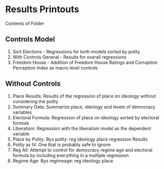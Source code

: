 # Results Printouts

Contents of Folder

## Controls Model

1. Sort Elections - Regressions for both models sorted by polity
2. With Controls General - Results for overall regressions
3. Freedom House - Addition of Freedom House Ratings and Corruption Perception Index as macro level controls

## Without Controls

1. Place Results: Results of the regression of place on ideology without considering the polity
2. Summary Data: Summarize place, ideology and levels of democracy variables
3. Electoral Formula: Regression of place on ideology sorted by electoral formula
4. Liberalism: Regression with the liberalism model as the dependent variable
5. Place by Polity: Bys polity: reg ideology place regression Results
6. Polity as IV: One that is probably safe to ignore
7. Reg All: Attempt to control for democracy regime age and electoral formula by including everything in a multiple regression
8. Regime Age: Bys regimeage: reg ideology place 
